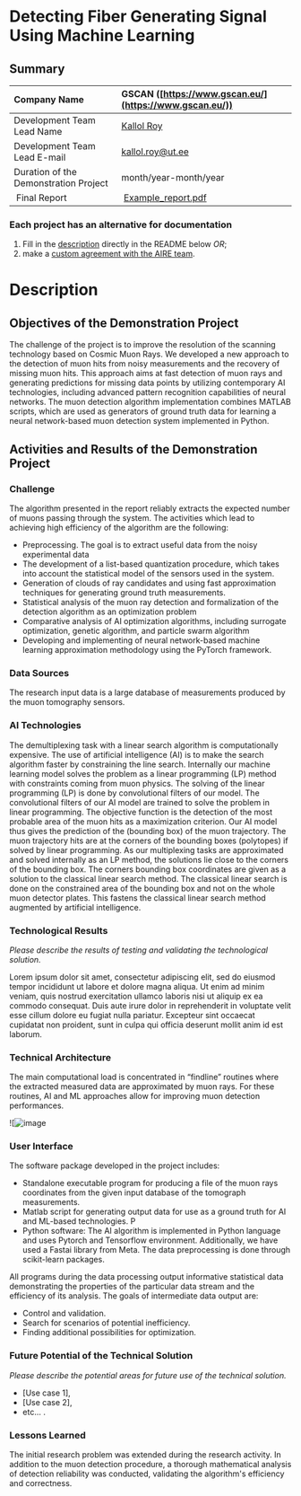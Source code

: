 # Detecting Fiber Generating Signal Using Machine Learning

## Summary
| Company Name | GSCAN ([https://www.gscan.eu/](https://www.gscan.eu/)) |
| :--- | :--- |
| Development Team Lead Name | [Kallol Roy]([https://profile.link](https://kallolroy.me/)) |
| Development Team Lead E-mail | [kallol.roy@ut.ee](mailto:kallol.roy@ut.ee) |
| Duration of the Demonstration Project | month/year-month/year |
| Final Report | [Example_report.pdf](https://github.com/ai-robotics-estonia/_project_template_/files/13800685/IC-One-Page-Project-Status-Report-10673_PDF.pdf) |

### Each project has an alternative for documentation
1. Fill in the [description](#description) directly in the README below *OR*;
2. make a [custom agreement with the AIRE team](#custom-agreement-with-the-AIRE-team).

# Description
## Objectives of the Demonstration Project
The challenge of the project is to improve the resolution of the scanning technology based on Cosmic Muon Rays. We developed a new approach to the detection of muon hits from noisy measurements and the recovery of missing muon hits. This approach aims at fast detection of muon rays and generating predictions for missing data points by utilizing contemporary AI technologies, including advanced pattern recognition capabilities of neural networks. The muon detection algorithm implementation combines MATLAB scripts, which are used as generators of ground truth data for learning a neural network-based muon detection system implemented in Python. 

## Activities and Results of the Demonstration Project
### Challenge
The algorithm presented in the report reliably extracts the expected number of muons passing through the system. The activities which lead to achieving high efficiency of the algorithm are the following:
- Preprocessing. The goal is to extract useful data from the noisy experimental data
- The development of a list-based quantization procedure, which takes into account the statistical model of the sensors used in the system.
- Generation of clouds of ray candidates and using fast approximation techniques for generating ground truth measurements.
- Statistical analysis of the muon ray detection and formalization of the detection algorithm as an optimization problem
- Comparative analysis of AI optimization algorithms, including surrogate optimization, genetic algorithm, and particle swarm algorithm
- Developing and implementing of neural network-based machine learning approximation methodology using the PyTorch framework. 


### Data Sources
The research input data is a large database of measurements produced by the muon tomography sensors. 

### AI Technologies
The demultiplexing task with a linear search algorithm is computationally expensive. The use of artificial intelligence (AI) is to make the search algorithm faster by constraining the line search. Internally our machine learning model solves the problem as a linear programming (LP) method with constraints coming from muon physics. The solving of the linear programming (LP) is done by convolutional filters of our model. The convolutional filters of our AI model are trained to solve the problem in linear programming. The objective function is the detection of the most probable area of the muon hits as a maximization criterion. Our AI model thus gives the prediction of the (bounding box) of the muon trajectory. The muon trajectory hits are at the corners of the bounding boxes (polytopes) if solved by linear programming. As our multiplexing tasks are approximated and solved internally as an LP method, the solutions lie close to the corners of the bounding box. The corners bounding box coordinates are given as a solution to the classical linear search method. The classical linear search is done on the constrained area of the bounding box and not on the whole muon detector plates. This fastens the classical linear search method augmented by artificial intelligence. 


### Technological Results
*Please describe the results of testing and validating the technological solution.*

Lorem ipsum dolor sit amet, consectetur adipiscing elit, sed do eiusmod tempor incididunt ut labore et dolore magna aliqua. Ut enim ad minim veniam, quis nostrud exercitation ullamco laboris nisi ut aliquip ex ea commodo consequat. Duis aute irure dolor in reprehenderit in voluptate velit esse cillum dolore eu fugiat nulla pariatur. Excepteur sint occaecat cupidatat non proident, sunt in culpa qui officia deserunt mollit anim id est laborum.

### Technical Architecture
The main computational load is concentrated in “findline” routines where the extracted measured data are approximated by muon rays. For these routines, AI and ML approaches allow for improving muon detection performances.

![![image](https://github.com/user-attachments/assets/ad69d4d2-8df2-4f44-a105-547de0d7612c)


### User Interface 
The software package developed in the project includes: 
- Standalone executable program for producing a file of the muon rays coordinates from the given input database of the tomograph measurements. 
- Matlab script for generating output data for use as a ground truth for AI and ML-based technologies. P
- Python software: The AI algorithm is implemented in Python language and uses Pytorch and Tensorflow environment. Additionally, we have used a Fastai library from Meta. The data preprocessing is done through scikit-learn packages. 

All programs during the data processing output informative statistical data demonstrating the properties of the particular data stream and the efficiency of its analysis. The goals of intermediate data output are: 
- Control and validation. 
- Search for scenarios of potential inefficiency. 
- Finding additional possibilities for optimization. 



### Future Potential of the Technical Solution
*Please describe the potential areas for future use of the technical solution.*
- [Use case 1],
- [Use case 2],
- etc... .

### Lessons Learned
The initial research problem was extended during the research activity. In addition to the muon detection procedure, a thorough mathematical analysis of detection reliability was conducted, validating the algorithm's efficiency and correctness. 


